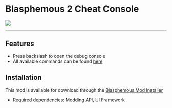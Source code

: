 # Blasphemous 2 Cheat Console

<img src="https://img.shields.io/github/downloads/BrandenEK/BlasII.CheatConsole/total?color=872124&style=for-the-badge">

---

## Features
- Press backslash to open the debug console
- All available commands can be found [here](COMMANDS.md)

## Installation
This mod is available for download through the [Blasphemous Mod Installer](https://github.com/BrandenEK/Blasphemous.Modding.Installer)
- Required dependencies: Modding API, UI Framework